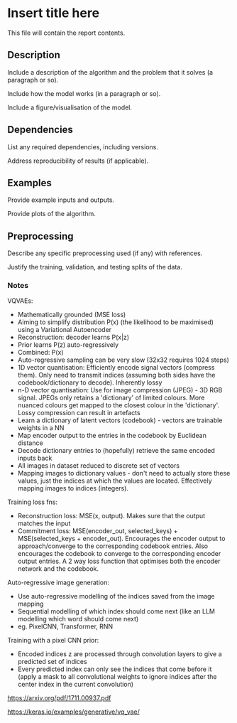 # Insert title here

This file will contain the report contents.

## Description
Include a description of the algorithm and the problem that it solves (a paragraph or so).

Include how the model works (in a paragraph or so).

Include a figure/visualisation of the model.

## Dependencies
List any required dependencies, including versions. 

Address reproducibility of results (if applicable).

## Examples
Provide example inputs and outputs. 

Provide plots of the algorithm.

## Preprocessing
Describe any specific preprocessing used (if any) with references. 

Justify the training, validation, and testing splits of the data.



### Notes
VQVAEs:
- Mathematically grounded (MSE loss)
- Aiming to simplify distribution P(x) (the likelihood to be maximised) using a Variational Autoencoder
- Reconstruction: decoder learns P(x|z)
- Prior learns P(z) auto-regressively
- Combined: P(x)
- Auto-regressive sampling can be very slow (32x32 requires 1024 steps)
- 1D vector quantisation: Efficiently encode signal vectors (compress them). Only need to transmit indices (assuming both sides have the codebook/dictionary to decode). Inherently lossy
- n-D vector quantisation: Use for image compression (JPEG) - 3D RGB signal. JPEGs only retains a 'dictionary' of limited colours. More nuanced colours get mapped to the closest colour in the 'dictionary'. Lossy compression can result in artefacts
- Learn a dictionary of latent vectors (codebook) - vectors are trainable weights in a NN
- Map encoder output to the entries in the codebook by Euclidean distance
- Decode dictionary entries to (hopefully) retrieve the same encoded inputs back
- All images in dataset reduced to discrete set of vectors
- Mapping images to dictionary values - don't need to actually store these values, just the indices at which the values are located. Effectively mapping images to indices (integers).

Training loss fns:
- Reconstruction loss: MSE(x, output). Makes sure that the output matches the input
- Commitment loss: MSE(encoder_out, selected_keys) + MSE(selected_keys + encoder_out). Encourages the encoder output to approach/converge to the corresponding codebook entries. Also encourages the codebook to converge to the corresponding encoder output entries. A 2 way loss function that optimises both the encoder network and the codebook.

Auto-regressive image generation:
- Use auto-regressive modelling of the indices saved from the image mapping
- Sequential modelling of which index should come next (like an LLM modelling which word should come next)
- eg. PixelCNN, Transformer, RNN

Training with a pixel CNN prior:
- Encoded indices z are processed through convolution layers to give a predicted set of indices
- Every predicted index can only see the indices that come before it (apply a mask to all convolutional weights to ignore indices after the center index in the current convolution)


https://arxiv.org/pdf/1711.00937.pdf

https://keras.io/examples/generative/vq_vae/